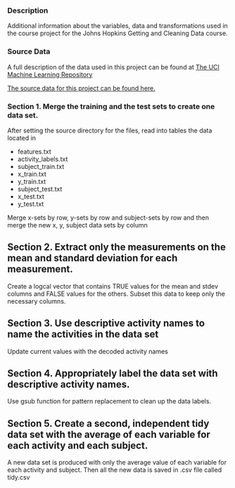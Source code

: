 ### Description
Additional information about the variables, data and transformations used in the course project for the Johns Hopkins Getting and Cleaning Data course.

### Source Data
A full description of the data used in this project can be found at [The UCI Machine Learning Repository](http://archive.ics.uci.edu/ml/datasets/Human+Activity+Recognition+Using+Smartphones)

[The source data for this project can be found here.](https://d396qusza40orc.cloudfront.net/getdata%2Fprojectfiles%2FUCI%20HAR%20Dataset.zip)

### Section 1. Merge the training and the test sets to create one data set.
After setting the source directory for the files, read into tables the data located in
- features.txt
- activity_labels.txt
- subject_train.txt
- x_train.txt
- y_train.txt
- subject_test.txt
- x_test.txt
- y_test.txt

Merge x-sets by row, y-sets by row and subject-sets by row and then merge the new x, y, subject data sets by column

## Section 2. Extract only the measurements on the mean and standard deviation for each measurement. 
Create a logcal vector that contains TRUE values for the mean and stdev columns and FALSE values for the others.
Subset this data to keep only the necessary columns.

## Section 3. Use descriptive activity names to name the activities in the data set
Update current values with the decoded activity names

## Section 4. Appropriately label the data set with descriptive activity names.
Use gsub function for pattern replacement to clean up the data labels.

## Section 5. Create a second, independent tidy data set with the average of each variable for each activity and each subject. 
A new data set is produced with only the average value of each variable for each activity and subject.
Then all the new data is saved in .csv file called tidy.csv

